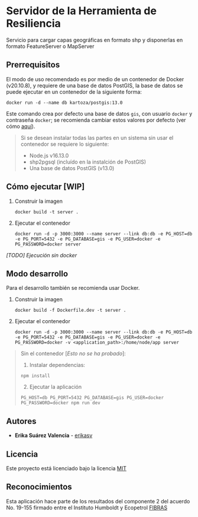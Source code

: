 # Servidor de la Herramienta de Resiliencia

Servicio para cargar capas geográficas en formato shp y disponerlas en formato FeatureServer o MapServer

## Prerrequisitos
El modo de uso recomendado es por medio de un contenedor de Docker (v20.10.8), y requiere de una base de datos PostGIS, la base de datos se puede ejecutar en un contenedor de la siguiente forma:
```
docker run -d --name db kartoza/postgis:13.0
```
Este comando crea por defecto una base de datos `gis`, con usuario `docker` y contraseña `docker`; se recomienda cambiar estos valores por defecto (ver cómo [aquí](https://hub.docker.com/r/kartoza/postgis)).

>Si se desean instalar todas las partes en un sistema sin usar el contenedor se requiere lo siguiente:
>- Node.js v16.13.0
>- shp2pgsql (incluído en la instalción de PostGIS)
>- Una base de datos PostGIS (v13.0)

## Cómo ejecutar [WIP]
1. Construir la imagen
    ```
    docker build -t server .
    ```
2. Ejecutar el contenedor
    ```
    docker run -d -p 3000:3000 --name server --link db:db -e PG_HOST=db -e PG_PORT=5432 -e PG_DATABASE=gis -e PG_USER=docker -e PG_PASSWORD=docker server
    ```
_[TODO] Ejecución sin docker_

## Modo desarrollo
Para el desarrollo también se recomienda usar Docker.
1. Construir la imagen
    ```
    docker build -f Dockerfile.dev -t server .
    ```
2. Ejecutar el contenedor
    ```
    docker run -d -p 3000:3000 --name server --link db:db -e PG_HOST=db -e PG_PORT=5432 -e PG_DATABASE=gis -e PG_USER=docker -e PG_PASSWORD=docker -v <application_path>:/home/node/app server
    ```

>Sin el contenedor [_Esto no se ha probado_]:
>1. Instalar dependencias:
>```
>npm install
>```
>2. Ejecutar la aplicación
>```
>PG_HOST=db PG_PORT=5432 PG_DATABASE=gis PG_USER=docker PG_PASSWORD=docker npm run dev
>```

## Autores
* **Erika Suárez Valencia** - [erikasv](https://github.com/erikasv)

## Licencia
Este proyecto está licenciado bajo la licencia [MIT](LICENSE)

## Reconocimientos

Esta aplicación hace parte de los resultados del componente 2 del acuerdo No. 19-155 firmado entre el Instituto Humboldt y Ecopetrol [FIBRAS](http://humboldt.org.co/fibras/componente2.html)
